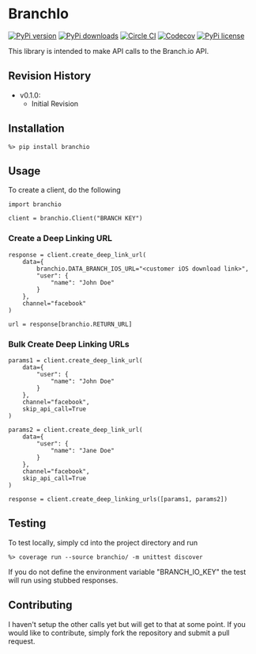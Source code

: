 # BranchIo

[![PyPi version](https://img.shields.io/pypi/v/branchio.svg)](https://pypi.python.org/pypi/branchio)
[![PyPi downloads](https://img.shields.io/pypi/dm/branchio.svg)](https://pypi.python.org/pypi/branchio)
[![Circle CI](https://img.shields.io/circleci/token/ab34af3bb5a52d97594d6fa0993a23b318e6ea79/project/thehq/python-branchio/master.svg)](https://circleci.com/gh/thehq/python-branchio/tree/master)
[![Codecov](https://img.shields.io/codecov/c/github/thehq/python-branchio/master.svg)](https://codecov.io/github/thehq/python-branchio)
[![PyPi license](https://img.shields.io/pypi/l/branchio.svg)](https://pypi.python.org/pypi/branchio)

This library is intended to make API calls to the Branch.io API.

## Revision History

  - v0.1.0:
    - Initial Revision

## Installation

    %> pip install branchio
    
## Usage

To create a client, do the following

    import branchio
    
    client = branchio.Client("BRANCH KEY")

### Create a Deep Linking URL

    response = client.create_deep_link_url(
        data={
            branchio.DATA_BRANCH_IOS_URL="<customer iOS download link>",
            "user": {
                "name": "John Doe"
            }
        },
        channel="facebook"
    )
    
    url = response[branchio.RETURN_URL]
    
### Bulk Create Deep Linking URLs

    params1 = client.create_deep_link_url(
        data={
            "user": {
                "name": "John Doe"
            }
        },
        channel="facebook",
        skip_api_call=True
    )
    
    params2 = client.create_deep_link_url(
        data={
            "user": {
                "name": "Jane Doe"
            }
        },
        channel="facebook",
        skip_api_call=True
    )
    
    response = client.create_deep_linking_urls([params1, params2])
    
## Testing
To test locally, simply cd into the project directory and run

    %> coverage run --source branchio/ -m unittest discover
    
If you do not define the environment variable "BRANCH_IO_KEY" the test will run using stubbed responses.
    
## Contributing
I haven't setup the other calls yet but will get to that at some point.  If you would like to contribute, simply fork
the repository and submit a pull request.